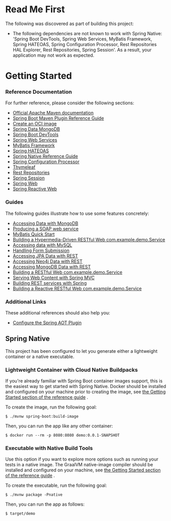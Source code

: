 # Read Me First

The following was discovered as part of building this project:

* The following dependencies are not known to work with Spring Native: 'Spring Boot DevTools, Spring Web Services,
  MyBatis Framework, Spring HATEOAS, Spring Configuration Processor, Rest Repositories HAL Explorer, Rest Repositories,
  Spring Session'. As a result, your application may not work as expected.

# Getting Started

### Reference Documentation

For further reference, please consider the following sections:

* [Official Apache Maven documentation](https://maven.apache.org/guides/index.html)
* [Spring Boot Maven Plugin Reference Guide](https://docs.spring.io/spring-boot/docs/2.6.6/maven-plugin/reference/html/)
* [Create an OCI image](https://docs.spring.io/spring-boot/docs/2.6.6/maven-plugin/reference/html/#build-image)
* [Spring Data MongoDB](https://docs.spring.io/spring-boot/docs/2.6.6/reference/htmlsingle/#boot-features-mongodb)
* [Spring Boot DevTools](https://docs.spring.io/spring-boot/docs/2.6.6/reference/htmlsingle/#using-boot-devtools)
* [Spring Web Services](https://docs.spring.io/spring-boot/docs/2.6.6/reference/htmlsingle/#boot-features-webservices)
* [MyBatis Framework](https://mybatis.org/spring-boot-starter/mybatis-spring-boot-autoconfigure/)
* [Spring HATEOAS](https://docs.spring.io/spring-boot/docs/2.6.6/reference/htmlsingle/#boot-features-spring-hateoas)
* [Spring Native Reference Guide](https://docs.spring.io/spring-native/docs/current/reference/htmlsingle/)
* [Spring Configuration Processor](https://docs.spring.io/spring-boot/docs/2.6.6/reference/htmlsingle/#configuration-metadata-annotation-processor)
* [Thymeleaf](https://docs.spring.io/spring-boot/docs/2.6.6/reference/htmlsingle/#boot-features-spring-mvc-template-engines)
* [Rest Repositories](https://docs.spring.io/spring-boot/docs/2.6.6/reference/htmlsingle/#howto-use-exposing-spring-data-repositories-rest-endpoint)
* [Spring Session](https://docs.spring.io/spring-session/reference/)
* [Spring Web](https://docs.spring.io/spring-boot/docs/2.6.6/reference/htmlsingle/#boot-features-developing-web-applications)
* [Spring Reactive Web](https://docs.spring.io/spring-boot/docs/2.6.6/reference/htmlsingle/#web.reactive)

### Guides

The following guides illustrate how to use some features concretely:

* [Accessing Data with MongoDB](https://spring.io/guides/gs/accessing-data-mongodb/)
* [Producing a SOAP web service](https://spring.io/guides/gs/producing-web-service/)
* [MyBatis Quick Start](https://github.com/mybatis/spring-boot-starter/wiki/Quick-Start)
* [Building a Hypermedia-Driven RESTful Web com.example.demo.Service](https://spring.io/guides/gs/rest-hateoas/)
* [Accessing data with MySQL](https://spring.io/guides/gs/accessing-data-mysql/)
* [Handling Form Submission](https://spring.io/guides/gs/handling-form-submission/)
* [Accessing JPA Data with REST](https://spring.io/guides/gs/accessing-data-rest/)
* [Accessing Neo4j Data with REST](https://spring.io/guides/gs/accessing-neo4j-data-rest/)
* [Accessing MongoDB Data with REST](https://spring.io/guides/gs/accessing-mongodb-data-rest/)
* [Building a RESTful Web com.example.demo.Service](https://spring.io/guides/gs/rest-service/)
* [Serving Web Content with Spring MVC](https://spring.io/guides/gs/serving-web-content/)
* [Building REST services with Spring](https://spring.io/guides/tutorials/bookmarks/)
* [Building a Reactive RESTful Web com.example.demo.Service](https://spring.io/guides/gs/reactive-rest-service/)

### Additional Links

These additional references should also help you:

* [Configure the Spring AOT Plugin](https://docs.spring.io/spring-native/docs/0.11.3/reference/htmlsingle/#spring-aot-maven)

## Spring Native

This project has been configured to let you generate either a lightweight container or a native executable.

### Lightweight Container with Cloud Native Buildpacks

If you're already familiar with Spring Boot container images support, this is the easiest way to get started with Spring
Native. Docker should be installed and configured on your machine prior to creating the image,
see [the Getting Started section of the reference guide](https://docs.spring.io/spring-native/docs/0.11.3/reference/htmlsingle/#getting-started-buildpacks)
.

To create the image, run the following goal:

```
$ ./mvnw spring-boot:build-image
```

Then, you can run the app like any other container:

```
$ docker run --rm -p 8080:8080 demo:0.0.1-SNAPSHOT
```

### Executable with Native Build Tools

Use this option if you want to explore more options such as running your tests in a native image. The GraalVM
native-image compiler should be installed and configured on your machine,
see [the Getting Started section of the reference guide](https://docs.spring.io/spring-native/docs/0.11.3/reference/htmlsingle/#getting-started-native-build-tools)
.

To create the executable, run the following goal:

```
$ ./mvnw package -Pnative
```

Then, you can run the app as follows:

```
$ target/demo
```
